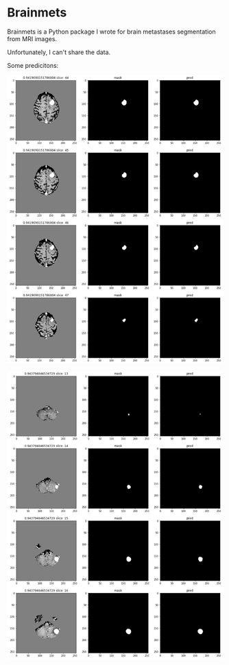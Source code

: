 # Brainmets
Brainmets is a Python package I wrote for brain metastases segmentation from MRI images.

Unfortunately, I can't share the data.

Some predicitons:

![Some Predictions](https://github.com/SihanChen46/Brainmets/blob/master/examples/prediction%201.png)

![Some Predictions](https://github.com/SihanChen46/Brainmets/blob/master/examples/prediction%202.png)
